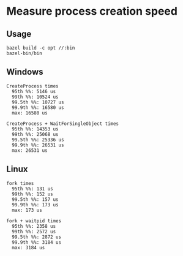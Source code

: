# Measure process creation speed

## Usage

```
bazel build -c opt //:bin
bazel-bin/bin
```

## Windows

```
CreateProcess times
  95th %%: 5146 us
  99th %%: 10524 us
  99.5th %%: 10727 us
  99.9th %%: 16580 us
  max: 16580 us

CreateProcess + WaitForSingleObject times
  95th %%: 14353 us
  99th %%: 25068 us
  99.5th %%: 25336 us
  99.9th %%: 26531 us
  max: 26531 us
```

## Linux

```
fork times
  95th %%: 131 us
  99th %%: 152 us
  99.5th %%: 157 us
  99.9th %%: 173 us
  max: 173 us

fork + waitpid times
  95th %%: 2358 us
  99th %%: 2572 us
  99.5th %%: 2872 us
  99.9th %%: 3184 us
  max: 3184 us
```
